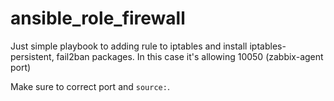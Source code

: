 # ansible_role_firewall

Just simple playbook to adding rule to iptables and install iptables-persistent, fail2ban packages.
In this case it's allowing 10050 (zabbix-agent port)

Make sure to correct port and `source:`.
